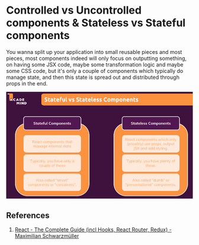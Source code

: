 # Controlled vs Uncontrolled components & Stateless vs Stateful components

You wanna split up your application into small reusable pieces and most pieces, most components indeed will only focus on outputting something, on having some JSX code, maybe some transformation logic and maybe some CSS code, but it's only a couple of components which typically do manage state, and then this state is spread out and distributed through props in the end.

![061_stateless_vs_stateful_components](..\img\061_stateless_vs_stateful_components.jpg)

## References

1. [React - The Complete Guide (incl Hooks, React Router, Redux) - Maximilian Schwarzmüller](https://www.udemy.com/course/react-the-complete-guide-incl-redux/)
